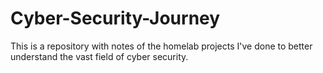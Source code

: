 # Cyber-Security-Journey
This is a repository with notes of the homelab projects I've done to better understand the vast field of cyber security. 
